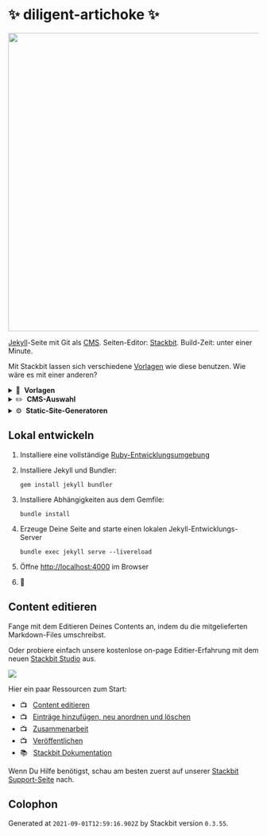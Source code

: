 # ✨ diligent-artichoke ✨

<img src="https://themes.stackbit.com/images/agency-demo-1024x768.png" width="600">

[Jekyll](https://jekyllrb.com)-Seite mit Git als [CMS](https://en.wikipedia.org/wiki/Content_management_system). Seiten-Editor: [Stackbit](https://www.stackbit.com?utm_source=project-readme&utm_medium=referral&utm_campaign=user_themes). Build-Zeit: unter einer Minute.

Mit Stackbit lassen sich verschiedene [Vorlagen](https://app.stackbit.com/create?theme=https://github.com/stackbit-themes/exto-unibit&utm_source=project-readme&utm_medium=referral&utm_campaign=user_themes) wie diese benutzen. Wie wäre es mit einer anderen?

<details>
        <summary>🎨 &nbsp;<strong>Vorlagen</strong></summary>
        <ul>
                <li><a href="https://app.stackbit.com/create?theme=https://github.com/stackbit-themes/fresh-unibit&utm_source=project-readme&utm_medium=referral&utm_campaign=user_themes">Persönliche Seite mit Blog</a></li>
                <li><a href="https://app.stackbit.com/create?theme=https://github.com/stackbit-themes/azimuth-unibit&utm_source=project-readme&utm_medium=referral&utm_campaign=user_themes">Schickes SaaS Theme</a></li>
                <li><a href="https://app.stackbit.com/create?theme=https://github.com/stackbit-themes/starter-unibit&utm_source=project-readme&utm_medium=referral&utm_campaign=user_themes">Ultra anpassbarer Starter. Der Favorit bei Entwicklern.</a></li>
                </ul>
</details>

<details>
        <summary>✏️ &nbsp;<strong>CMS-Auswahl</strong></summary>
        <ul>
                <li><a href="https://app.stackbit.com/create?cms=contentful&utm_source=project-readme&utm_medium=referral&utm_campaign=user_themes">Contentful</a></li>
                <li><a href="https://app.stackbit.com/create?cms=sanity&utm_source=project-readme&utm_medium=referral&utm_campaign=user_themes">Sanity</a></li>
                <li><a href="https://app.stackbit.com/create?cms=datocms&utm_source=project-readme&utm_medium=referral&utm_campaign=user_themes">Dato CMS</a></li>
                </ul>
</details>

<details>
        <summary>⚙️ &nbsp;<strong>Static-Site-Generatoren</strong></summary>
        <ul>
                <li><a href="https://app.stackbit.com/create?ssg=gatsby&utm_source=project-readme&utm_medium=referral&utm_campaign=user_themes">Gatsby</a></li>
                <li><a href="https://app.stackbit.com/create?ssg=nextjs&utm_source=project-readme&utm_medium=referral&utm_campaign=user_themes">Next.js</a></li>
                <li><a href="https://app.stackbit.com/create?ssg=hugo&utm_source=project-readme&utm_medium=referral&utm_campaign=user_themes">Hugo</a></li>
                </ul>
</details>

## Lokal entwickeln

1.  Installiere eine vollständige [Ruby-Entwicklungsumgebung](https://jekyllrb.com/docs/installation/)

1.  Installiere Jekyll und Bundler:

        gem install jekyll bundler

1.  Installiere Abhängigkeiten aus dem Gemfile:

        bundle install

1.  Erzeuge Deine Seite and starte einen lokalen Jekyll-Entwicklungs-Server

        bundle exec jekyll serve --livereload

1.  Öffne [http://localhost:4000](http://localhost:4000) im Browser

1.  🎉

## Content editieren

Fange mit dem Editieren Deines Contents an, indem du die mitgelieferten Markdown-Files umschreibst.

Oder probiere einfach unsere kostenlose on-page Editier-Erfahrung mit dem neuen [Stackbit Studio](https://stackbit.com?utm_source=project-readme&utm_medium=referral&utm_campaign=user_themes) aus.

[![](https://i3.ytimg.com/vi/zd9lGRLVDm4/hqdefault.jpg)](https://stackbit.link/project-readme-lead-video)

Hier ein paar Ressourcen zum Start:

- 📺 &nbsp; [Content editieren](https://stackbit.link/project-readme-editing-video)
- 📺 &nbsp; [Einträge hinzufügen, neu anordnen und löschen](https://stackbit.link/project-readme-adding-video)
- 📺 &nbsp; [Zusammenarbeit](https://stackbit.link/project-readme-collaboration-video)
- 📺 &nbsp; [Veröffentlichen](https://stackbit.link/project-readme-publishing-video)
- 📚 &nbsp; [Stackbit Dokumentation](https://stackbit.link/project-readme-documentation)

Wenn Du Hilfe benötigst, schau am besten zuerst auf unserer [Stackbit Support-Seite](https://stackbit.link/project-readme-support) nach.

## Colophon

Generated at `2021-09-01T12:59:16.902Z` by Stackbit version `0.3.55`.
